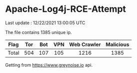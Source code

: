 
# Apache-Log4j-RCE-Attempt

Last update : 12/22/2021 13:00:05 UTC

The file contains 1385 unique ip.

| Flag | Tor | Bot | VPN | Web Crawler | Malicious |
| :-:  | :-: | :-: | :-: | :-:         | :-:       |
| Total| 504  | 107  | 105  | 1216          | 1385        |

Getting from https://www.greynoise.io api.